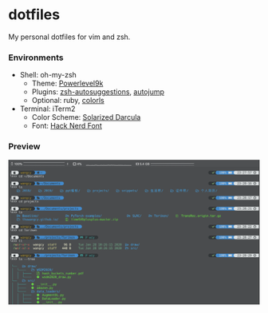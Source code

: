 # dotfiles
My personal dotfiles for vim and zsh.

### Environments

- Shell: oh-my-zsh
  - Theme: [Powerlevel9k](https://github.com/Powerlevel9k/powerlevel9k)
  - Plugins: [zsh-autosuggestions](https://github.com/zsh-users/zsh-autosuggestions), [autojump](autojump)
  - Optional: ruby, [colorls](https://github.com/athityakumar/colorls)
- Terminal: iTerm2
  - Color Scheme: [Solarized Darcula](https://github.com/rickhanlonii/Solarized-Darcula)
  - Font: [Hack Nerd Font](https://www.nerdfonts.com/)


### Preview

![terminal](./img/terminal.png)
